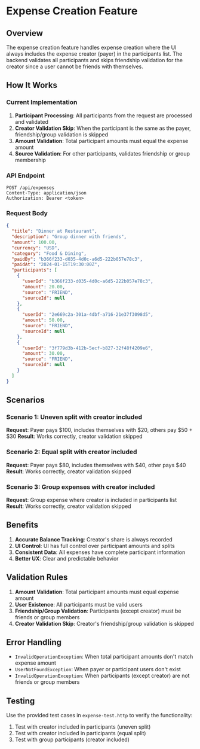 # Expense Creation Feature

## Overview

The expense creation feature handles expense creation where the UI always includes the expense creator (payer) in the participants list. The backend validates all participants and skips friendship validation for the creator since a user cannot be friends with themselves.

## How It Works

### Current Implementation

1. **Participant Processing**: All participants from the request are processed and validated
2. **Creator Validation Skip**: When the participant is the same as the payer, friendship/group validation is skipped
3. **Amount Validation**: Total participant amounts must equal the expense amount
4. **Source Validation**: For other participants, validates friendship or group membership

### API Endpoint

```
POST /api/expenses
Content-Type: application/json
Authorization: Bearer <token>
```

### Request Body

```json
{
  "title": "Dinner at Restaurant",
  "description": "Group dinner with friends",
  "amount": 100.00,
  "currency": "USD",
  "category": "Food & Dining",
  "paidBy": "b366f233-d035-4d0c-a6d5-222b057e78c3",
  "paidAt": "2024-01-15T19:30:00Z",
  "participants": [
    {
      "userId": "b366f233-d035-4d0c-a6d5-222b057e78c3",
      "amount": 20.00,
      "source": "FRIEND",
      "sourceId": null
    },
    {
      "userId": "2e669c2a-301a-4dbf-a716-21e37f3098d5",
      "amount": 50.00,
      "source": "FRIEND",
      "sourceId": null
    },
    {
      "userId": "3f779d3b-412b-5ecf-b827-32f48f4209e6",
      "amount": 30.00,
      "source": "FRIEND",
      "sourceId": null
    }
  ]
}
```

## Scenarios

### Scenario 1: Uneven split with creator included

**Request**: Payer pays $100, includes themselves with $20, others pay $50 + $30
**Result**: Works correctly, creator validation skipped

### Scenario 2: Equal split with creator included

**Request**: Payer pays $80, includes themselves with $40, other pays $40
**Result**: Works correctly, creator validation skipped

### Scenario 3: Group expenses with creator included

**Request**: Group expense where creator is included in participants list
**Result**: Works correctly, creator validation skipped

## Benefits

1. **Accurate Balance Tracking**: Creator's share is always recorded
2. **UI Control**: UI has full control over participant amounts and splits
3. **Consistent Data**: All expenses have complete participant information
4. **Better UX**: Clear and predictable behavior

## Validation Rules

1. **Amount Validation**: Total participant amounts must equal expense amount
2. **User Existence**: All participants must be valid users
3. **Friendship/Group Validation**: Participants (except creator) must be friends or group members
4. **Creator Validation Skip**: Creator's friendship/group validation is skipped

## Error Handling

- `InvalidOperationException`: When total participant amounts don't match expense amount
- `UserNotFoundException`: When payer or participant users don't exist
- `InvalidOperationException`: When participants (except creator) are not friends or group members

## Testing

Use the provided test cases in `expense-test.http` to verify the functionality:

1. Test with creator included in participants (uneven split)
2. Test with creator included in participants (equal split)
3. Test with group participants (creator included)

